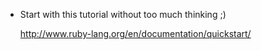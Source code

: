 - Start with this tutorial without too much thinking ;)

    http://www.ruby-lang.org/en/documentation/quickstart/
